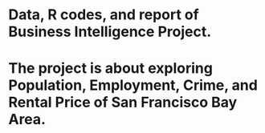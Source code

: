 # Data, R codes, and report of Business Intelligence Project.
# The project is about exploring Population, Employment, Crime, and Rental Price of San Francisco Bay Area.
